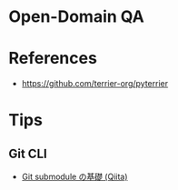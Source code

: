 # Open-Domain QA



# References
- https://github.com/terrier-org/pyterrier

# Tips

## Git CLI
- [Git submodule の基礎 (Qiita)](https://qiita.com/sotarok/items/0d525e568a6088f6f6bb)
